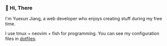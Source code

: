 ###  👋 Hi, There
I'm Yuexun Jiang, a web developer who enjoys creating stuff during my free time. 

I use tmux + neovim + fish for programming. You can see my configuration files in [dotfiles](https://github.com/ahonn/dotfiles).
